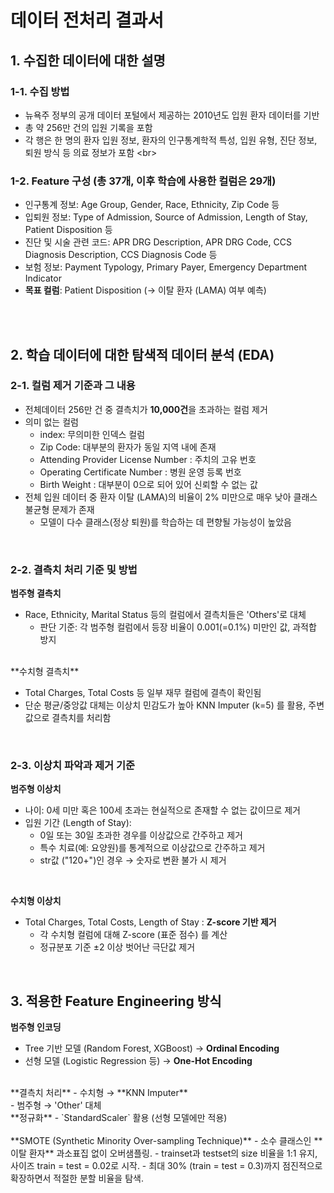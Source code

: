 # 데이터 전처리 결과서

## 1. 수집한 데이터에 대한 설명

### 1-1. 수집 방법  
  - 뉴욕주 정부의 공개 데이터 포털에서 제공하는 2010년도 입원 환자 데이터를 기반 <br>
  - 총 약 256만 건의 입원 기록을 포함 <br>
  - 각 행은 한 명의 환자 입원 정보, 환자의 인구통계학적 특성, 입원 유형, 진단 정보, 퇴원 방식 등 의료 정보가 포함
<br\>

### 1-2. Feature 구성 (총 37개, 이후 학습에 사용한 컬럼은 29개)

  - 인구통계 정보: Age Group, Gender, Race, Ethnicity, Zip Code 등 <br>
  - 입퇴원 정보: Type of Admission, Source of Admission, Length of Stay, Patient Disposition 등 <br>
  - 진단 및 시술 관련 코드: APR DRG Description, APR DRG Code, CCS Diagnosis Description, CCS Diagnosis Code 등 <br>
  - 보험 정보: Payment Typology, Primary Payer, Emergency Department Indicator<br>
  - **목표 컬럼**: Patient Disposition (→ 이탈 환자 (LAMA) 여부 예측)

<br/><br/>

## 2. 학습 데이터에 대한 탐색적 데이터 분석 (EDA) 

### 2-1. 컬럼 제거 기준과 그 내용
  - 전체데이터 256만 건 중 결측치가 **10,000건**을 초과하는 컬럼 제거<br>
  - 의미 없는 컬럼 <br>
    * index: 무의미한 인덱스 컬럼 <br>
    * Zip Code: 대부분의 환자가 동일 지역 내에 존재 <br>
    * Attending Provider License Number : 주치의 고유 번호 <br>
    * Operating Certificate Number : 병원 운영 등록 번호 <br>
    * Birth Weight : 대부분이 0으로 되어 있어 신뢰할 수 없는 값 <br>
  - 전체 입원 데이터 중 환자 이탈 (LAMA)의 비율이 2% 미만으로 매우 낮아 클래스 불균형 문제가 존재<br>
    * 모델이 다수 클래스(정상 퇴원)를 학습하는 데 편향될 가능성이 높았음 <br>

<br/>

### 2-2. 결측치 처리 기준 및 방법

  **범주형 결측치**

  - Race, Ethnicity, Marital Status 등의 컬럼에서 결측치들은 'Others'로 대체
    * 판단 기준: 각 범주형 컬럼에서 등장 비율이 0.001(=0.1%) 미만인 값, 과적합 방지

<br/>
  **수치형 결측치**

  - Total Charges, Total Costs 등 일부 재무 컬럼에 결측이 확인됨<br>
  - 단순 평균/중앙값 대체는 이상치 민감도가 높아 KNN Imputer (k=5) 를 활용, 주변 값으로 결측치를 처리함
<br/>

### 2-3. 이상치 파악과 제거 기준 

  **범주형 이상치**
  - 나이: 0세 미만 혹은 100세 초과는 현실적으로 존재할 수 없는 값이므로 제거<br>
  - 입원 기간 (Length of Stay):
    * 0일 또는 30일 초과한 경우를 이상값으로 간주하고 제거
    * 특수 치료(예: 요양원)를 통계적으로 이상값으로 간주하고 제거
    * str값 ("120+")인 경우 → 숫자로 변환 불가 시 제거
<br/>

  **수치형 이상치**
  - Total Charges, Total Costs, Length of Stay : **Z-score 기반 제거**
    * 각 수치형 컬럼에 대해 Z-score (표준 점수) 를 계산
    * 정규분포 기준 ±2 이상 벗어난 극단값 제거
     
<br/>


## 3. 적용한 Feature Engineering 방식

  **범주형 인코딩**
  - Tree 기반 모델 (Random Forest, XGBoost) → **Ordinal Encoding**<br>
  - 선형 모델 (Logistic Regression 등) → **One-Hot Encoding**
<br/>
  **결측치 처리** 
  - 수치형 → **KNN Imputer** <br>
  - 범주형 → 'Other' 대체
<br/>
  **정규화**
  - `StandardScaler` 활용 (선형 모델에만 적용) <br>
<br/>
  **SMOTE (Synthetic Minority Over-sampling Technique)**
  - 소수 클래스인 **이탈 환자** 과소표집 없이 오버샘플링.
  - trainset과 testset의 size 비율을 1:1 유지, 사이즈 train = test = 0.02로 시작.
  - 최대 30% (train = test = 0.3)까지 점진적으로 확장하면서 적절한 분할 비율을 탐색.

<br/>
<br/>
